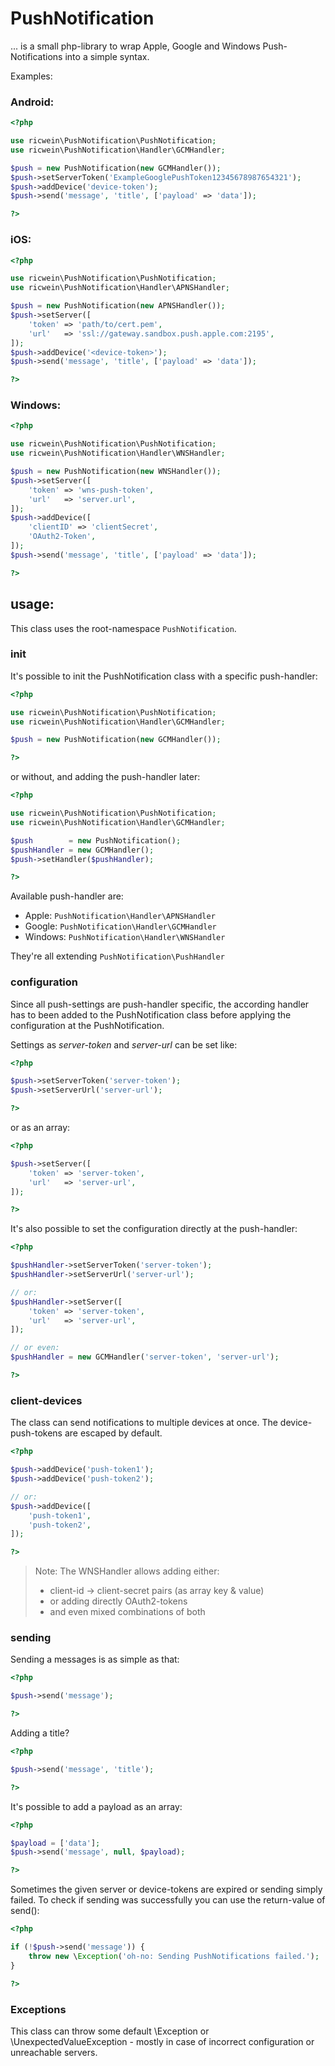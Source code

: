 # PushNotification #

... is a small php-library to wrap Apple, Google and Windows Push-Notifications into a simple syntax.

Examples:


### Android: ###

```php
<?php

use ricwein\PushNotification\PushNotification;
use ricwein\PushNotification\Handler\GCMHandler;

$push = new PushNotification(new GCMHandler());
$push->setServerToken('ExampleGooglePushToken12345678987654321');
$push->addDevice('device-token');
$push->send('message', 'title', ['payload' => 'data']);

?>
```


### iOS: ###

```php
<?php

use ricwein\PushNotification\PushNotification;
use ricwein\PushNotification\Handler\APNSHandler;

$push = new PushNotification(new APNSHandler());
$push->setServer([
	'token' => 'path/to/cert.pem',
	'url'   => 'ssl://gateway.sandbox.push.apple.com:2195',
]);
$push->addDevice('<device-token>');
$push->send('message', 'title', ['payload' => 'data']);

?>
```


### Windows: ###

```php
<?php

use ricwein\PushNotification\PushNotification;
use ricwein\PushNotification\Handler\WNSHandler;

$push = new PushNotification(new WNSHandler());
$push->setServer([
	'token' => 'wns-push-token',
	'url'   => 'server.url',
]);
$push->addDevice([
	'clientID' => 'clientSecret',
	'OAuth2-Token',
]);
$push->send('message', 'title', ['payload' => 'data']);

?>
```


## usage: ##

This class uses the root-namespace `PushNotification`.


### init ###

It's possible to init the PushNotification class with a specific push-handler:

```php
<?php

use ricwein\PushNotification\PushNotification;
use ricwein\PushNotification\Handler\GCMHandler;

$push = new PushNotification(new GCMHandler());

?>
```

or without, and adding the push-handler later:

```php
<?php

use ricwein\PushNotification\PushNotification;
use ricwein\PushNotification\Handler\GCMHandler;

$push        = new PushNotification();
$pushHandler = new GCMHandler();
$push->setHandler($pushHandler);

?>
```

Available push-handler are:

- Apple:   `PushNotification\Handler\APNSHandler`
- Google:  `PushNotification\Handler\GCMHandler`
- Windows: `PushNotification\Handler\WNSHandler`

They're all extending `PushNotification\PushHandler`


### configuration ###

Since all push-settings are push-handler specific, the according handler has to been added to the PushNotification class before applying the configuration at the PushNotification.

Settings as *server-token* and *server-url* can be set like:

```php
<?php

$push->setServerToken('server-token');
$push->setServerUrl('server-url');

?>
```

or as an array:

```php
<?php

$push->setServer([
	'token' => 'server-token',
	'url'   => 'server-url',
]);

?>
```

It's also possible to set the configuration directly at the push-handler:

```php
<?php

$pushHandler->setServerToken('server-token');
$pushHandler->setServerUrl('server-url');

// or:
$pushHandler->setServer([
	'token' => 'server-token',
	'url'   => 'server-url',
]);

// or even:
$pushHandler = new GCMHandler('server-token', 'server-url');

?>
```

### client-devices ###

The class can send notifications to multiple devices at once. The device-push-tokens are escaped by default.

```php
<?php

$push->addDevice('push-token1');
$push->addDevice('push-token2');

// or:
$push->addDevice([
	'push-token1',
	'push-token2',
]);

?>
```

> Note: The WNSHandler allows adding either:
>	- client-id -> client-secret pairs (as array key & value)
>	- or adding directly OAuth2-tokens
>	- and even mixed combinations of both

### sending ###

Sending a messages is as simple as that:

```php
<?php

$push->send('message');

?>
```

Adding a title?

```php
<?php

$push->send('message', 'title');

?>
```

It's possible to add a payload as an array:

```php
<?php

$payload = ['data'];
$push->send('message', null, $payload);

?>
```

Sometimes the given server or device-tokens are expired or sending simply failed. To check if sending was successfully you can use the return-value of send():

```php
<?php

if (!$push->send('message')) {
	throw new \Exception('oh-no: Sending PushNotifications failed.');
}

?>
```

### Exceptions ###

This class can throw some default \Exception or \UnexpectedValueException - mostly in case of incorrect configuration or unreachable servers.

